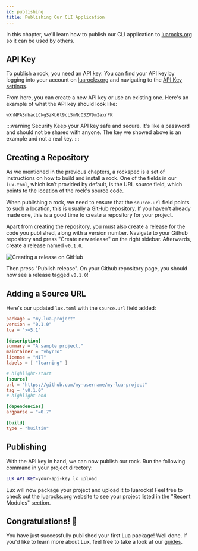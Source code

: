 ```yaml
---
id: publishing
title: Publishing Our CLI Application
---
```


In this chapter, we'll learn how to publish our CLI application to [luarocks.org](https://luarocks.org)
so it can be used by others.

## API Key

To publish a rock, you need an API key. You can find your API key by logging into your account on
[luarocks.org](https://luarocks.org) and navigating to the [API Key settings](https://luarocks.org/settings/api-keys).

From here, you can create a new API key or use an existing one.
Here's an example of what the API key should look like:

```
wXnNFASnbacLCkgSzKb6t9cLSmNcO3ZV9mIaxrPK
```

:::warning Security
Keep your API key safe and secure. It's like a password and should not be shared with anyone.
The key we showed above is an example and not a real key.
:::

## Creating a Repository

As we mentioned in the previous chapters, a rockspec is a set of instructions
on how to build and install a rock. One of the fields in our `lux.toml`, which
isn't provided by default, is the URL source field, which points to the location
of the rock's source code.

When publishing a rock, we need to ensure that the `source.url` field points to
such a location, this is usually a GitHub repository.
If you haven't already made one, this is a good time to create a repository for your project.

Apart from creating the repository, you must also create a release for the code you published, along with a version number.
Navigate to your Github repository and press "Create new release" on the right sidebar. Afterwards, create a release named `v0.1.0`.

![Creating a release on GitHub](/img/creating-release.png)

Then press "Publish release". On your Github repository page, you should now see a release tagged `v0.1.0`!

## Adding a Source URL

Here's our updated `lux.toml` with the `source.url` field added:

```toml title="lux.toml"
package = "my-lua-project"
version = "0.1.0"
lua = ">=5.1"

[description]
summary = "A sample project."
maintainer = "vhyrro"
license = "MIT"
labels = [ "learning" ]

# highlight-start
[source]
url = "https://github.com/my-username/my-lua-project"
tag = "v0.1.0"
# highlight-end

[dependencies]
argparse = "=0.7"

[build]
type = "builtin"
```

## Publishing

With the API key in hand, we can now publish our rock. Run the following command in your project directory:

```sh
LUX_API_KEY=your-api-key lx upload
```

Lux will now package your project and upload it to luarocks!
Feel free to check out the [luarocks.org](https://luarocks.org) website to see your project listed in the "Recent Modules" section.

## Congratulations! :tada:

You have just successfully published your first Lua package! Well done.
If you'd like to learn more about Lux, feel free to take a look at our [guides](/guides).
